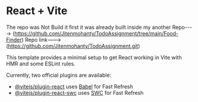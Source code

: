 # React + Vite

The repo was Not Build it first it was already built inside my another Repo----> (https://github.com/Jitenmohanty/TodoAssignment/tree/main/Food-Finder)
Repo link---> (https://github.com/Jitenmohanty/TodoAssignment.git)

This template provides a minimal setup to get React working in Vite with HMR and some ESLint rules.

Currently, two official plugins are available:

- [@vitejs/plugin-react](https://github.com/vitejs/vite-plugin-react/blob/main/packages/plugin-react/README.md) uses [Babel](https://babeljs.io/) for Fast Refresh
- [@vitejs/plugin-react-swc](https://github.com/vitejs/vite-plugin-react-swc) uses [SWC](https://swc.rs/) for Fast Refresh
